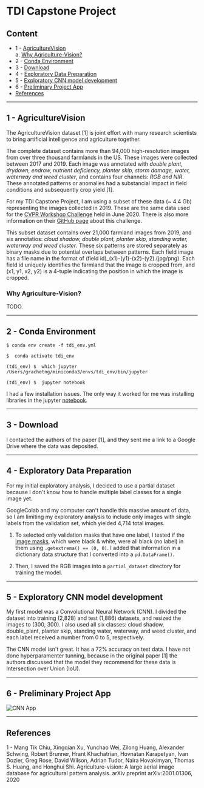# TDI Capstone Project

## Content

- 1 - [AgricultureVision](#1---agriculturevision)  
    a. [Why Agriculture-Vision?](#why-agriculture-vision?)  
- 2 - [Conda Environment](#2---conda-environment)
- 3 - [Download](#3-download)
- 4 - [Exploratory Data Preparation](#exploratory-data-preparation)
- 5 - [Exploratory CNN model development](#exploratory-cnn-model-development)
- 6 - [Preliminary Project App](#preliminary-project-app)
- [References](#references)

---
## 1 - AgricultureVision

The AgricultureVision dataset [1] is joint effort with many research scientists to bring artificial intelligence and agriculture together.

The complete dataset contains more than 94,000 high-resolution images from over three thousand farmlands in the US. These images were collected between 2017 and 2019. Each image was annotated with *double plant, drydown, endrow, nutrient deficiency, planter skip, storm damage, water, waterway and weed cluster*, and contains four channels: *RGB and NIR*. These annotated patterns or anomalies had a substancial impact in field conditions and subsequently crop yield [1].

For my TDI Capstone Project, I am using a subset of these data (~ 4.4 Gb) representing the images collected in 2019. These are the same data used for the [CVPR Workshop Challenge](https://www.agriculture-vision.com/) held in June 2020. There is also more information on their [GitHub page](https://github.com/SHI-Labs/Agriculture-Vision) about this challenge.

This subset dataset contains over 21,000 farmland images from 2019, and six annotatios: *cloud shadow, double plant, planter skip, standing water, waterway and weed cluster*. These six patterns are stored separately as binary masks due to potential overlaps between patterns. Each field image has a file name in the format of \(field id)_(x1)-(y1)-(x2)-(y2).(jpg/png). Each field id uniquely identifies the farmland that the image is cropped from, and (x1, y1, x2, y2) is a 4-tuple indicating the position in which the image is cropped.



### Why Agriculture-Vision?
TODO.

---
## 2 - Conda Environment

```{bash}
$ conda env create -f tdi_env.yml

$  conda activate tdi_env

(tdi_env) $  which jupyter
/Users/grachetng/miniconda3/envs/tdi_env/bin/jupyter

(tdi_env) $  jupyter notebook
```

I had a few installation issues. The only way it worked for me was installing libraries in the jupyter [notebook](1_install_libraries.ipynb).


---
## 3 - Download

I contacted the authors of the paper [1], and they sent me a link to a Google Drive where the data was deposited.


---
## 4 - Exploratory Data Preparation

For my initial exploratory analysis, I decided to use a partial dataset because I don't know how to handle multiple label classes for a single image yet.

GoogleColab and my computer can't handle this massive amount of data, so I am limiting my exploratory analysis to include only images with single labels from the validation set, which yielded 4,714 total images.

1. To selected only validation masks that have one label, I tested if the [image masks](./2_get_single_image_files.ipynb), which were black & white, were all black (no label) in them using `.getextrema() == (0, 0)`. I added that information in a dictionary data structure that I converted into a `pd.DataFrame()`.

2. Then, I saved the RGB images into a `partial_dataset` directory for training the model.


---
## 5 - Exploratory CNN model development

My first model was a Convolutional Neural Network (CNN). I divided the dataset into training (2,828) and test (1,886) datasets, and resized the images to (300, 300). I also used all six classes: cloud shadow, double_plant, planter skip, standing water, waterway, and weed cluster, and each label received a number from 0 to 5, respectively.

The CNN model isn't great. It has a 72% accuracy on test data. I have not done hyperparamenter tunning, because in the original paper [1] the authors discussed that the model they recommend for these data is Intersection over Union (IoU).


---
## 6 - Preliminary Project App

![CNN App](cnn_app.gif)


---
## References

1 - Mang Tik Chiu, Xingqian Xu, Yunchao Wei, Zilong Huang, Alexander Schwing, Robert Brunner,  Hrant Khachatrian, Hovnatan Karapetyan, Ivan Dozier, Greg Rose, David Wilson, Adrian Tudor, Naira Hovakimyan, Thomas S. Huang, and Honghui  Shi. Agriculture-vision: A large aerial image database for agricultural pattern analysis. arXiv preprint arXiv:2001.01306, 2020
